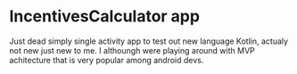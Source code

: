 # IncentivesCalculator app

Just dead simply single activity app to test out new language Kotlin, actualy not new just new to me. I althoungh were playing around with MVP achitecture that is very popular among android devs.

